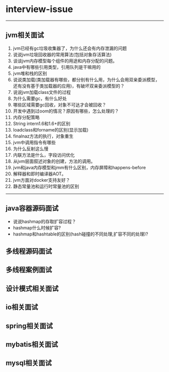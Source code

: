 # interview-issue



------
## jvm相关面试
1. jvm已经有gc垃圾收集器了，为什么还会有内存泄漏的问题
2. 说说jvm垃圾回收器的常用算法(包括对象存活算法) 
3. 谈谈jvm内存模型每个组件的用途和内存分配的问题。
4. java中有哪些引用类型，引用队列是干嘛用的
5. jvm堆和栈的区别
6. 说说类加载(类加载器有哪些，都分别有什么用，为什么会用双亲委派模型，还有没有基于类加载器的应用)，有破坏双亲委派模型的？
7. 说说jvm加载class文件的过程
8. 为什么需要gc，有什么好处
9. 哪些区域需要gc回收，对象不可达才会被回收？
10. 开发中遇到过oom的情况？原因有哪些，怎么处理的？
11. 内存分配策略
12. String intern1.6和1.6+的区别
13. loadclass和forname的区别(显示加载)
14. finalnaz方法的执行，对象重生
15. jvm中调用指令有哪些
16. 为什么反射这么慢
17. 内联方法是什么，字段访问优化
18. 从jvm层面叙述对象的创建，方法的调用。
19. jvm和java内存模型和jmm有什么区别，内存屏障和happens-before
20. 解释器和即时编译器AOT。
21. jvm方面对docker支持友好？
22. 静态常量池和运行时常量池的区别

------
## java容器源码面试
- 说说hashmap的存取扩容过程？
- hashmap什么时候扩容?
- hashmap和hashtable的区别(hash碰撞的不同处理,扩容不同的处理)?

## 多线程源码面试

## 多线程案例面试

## 设计模式相关面试

## io相关面试

## spring相关面试

## mybatis相关面试

## mysql相关面试
